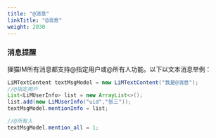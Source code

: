 ```yaml
---
title: "@消息"
linkTitle: "@消息"
weight: 2030 
---
```

### 消息提醒

狸猫IM所有消息都支持@指定用户或@所有人功能。以下以文本消息举例：

```java
LiMTextContent textMsgModel = new LiMTextContent("我是@消息");
//@指定用户
List<LiMUserInfo> list = new ArrayList<>();
list.add(new LiMUserInfo("uid","张三"));
textMsgModel.mentionInfo = list;

//@所有人
textMsgModel.mention_all = 1;
```